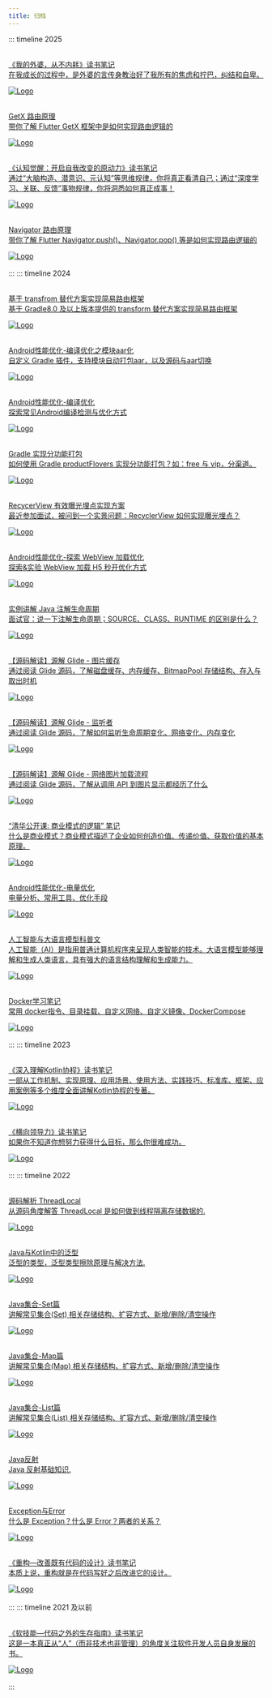 ```yaml
---
title: 归档
---
```

::: timeline 2025
<br>
<br>
<div class="linkcard">
  <a href="./doc/ThinkSummary/我的外婆从不内耗">
    <p class="description"> 《我的外婆，从不内耗》读书笔记 <br><span> 在我成长的过程中，是外婆的言传身教治好了我所有的焦虑和拧巴，纠结和自卑。 </span></p>
    <div class="logo">
        <img alt="Logo" src="./doc/ThinkSummary/img/book/我的外婆从不内耗.webp" />
    </div>
  </a>
</div><br>
<div class="linkcard">
  <a href="./doc/Flutter/GetX 路由原理">
    <p class="description"> GetX 路由原理 <br><span> 带你了解 Flutter GetX 框架中是如何实现路由逻辑的 </span></p>
    <div class="logo">
        <img alt="Logo" src="./doc/Flutter/img/GetX路由原理/getX路由.webp" />
    </div>
  </a>
</div><br>
<div class="linkcard">
  <a href="./doc/ThinkSummary/认知觉醒">
    <p class="description"> 《认知觉醒：开启自我改变的原动力》读书笔记 <br><span> 通过“大脑构造、潜意识、元认知”等思维规律，你将真正看清自己；通过“深度学习、关联、反馈”事物规律，你将洞悉如何真正成事！ </span></p>
    <div class="logo">
        <img alt="Logo" src="./doc/ThinkSummary/img/认知觉醒/cover.webp" />
    </div>
  </a>
</div><br>
<div class="linkcard">
  <a href="./doc/Flutter/Navigator 路由原理">
    <p class="description"> Navigator 路由原理 <br><span> 带你了解 Flutter Navigator.push()、Navigator.pop() 等是如何实现路由逻辑的 </span></p>
    <div class="logo">
        <img alt="Logo" src="./doc/Flutter/img/navigator原理/push.webp" />
    </div>
  </a>
</div><br>
:::
::: timeline 2024
<br>
<br>
<div class="linkcard">
  <a href="./doc/Android/Gradle8实现简易路由">
    <p class="description"> 基于 transfrom 替代方案实现简易路由框架 <br><span> 基于 Gradle8.0 及以上版本提供的 transform 替代方案实现简易路由框架 </span></p>
    <div class="logo">
        <img alt="Logo" src="./doc/Android/img/简易路由/SimpleRouter.webp" />
    </div>
  </a>
</div><br>
<div class="linkcard">
  <a href="./doc/Android/模块打包aar">
    <p class="description"> Android性能优化-编译优化之模块aar化 <br><span> 自定义 Gradle 插件，支持模块自动打包aar，以及源码与aar切换  </span></p>
    <div class="logo">
        <img alt="Logo" src="./doc/Android/img/模块aar化/思路图.webp" />
    </div>
  </a>
</div><br>
<div class="linkcard">
  <a href="./doc/Android/Gradle编译优化">
    <p class="description"> Android性能优化-编译优化 <br><span> 探索常见Android编译检测与优化方式  </span></p>
    <div class="logo">
        <img alt="Logo" src="./doc/Android/img/编译优化/生命周期.webp" />
    </div>
  </a>
</div><br>
<div class="linkcard">
  <a href="./doc/Android/Gradle_分功能打包">
    <p class="description"> Gradle 实现分功能打包 <br><span> 如何使用 Gradle productFlovers 实现分功能打包？如：free 与 vip，分渠道。  </span></p>
    <div class="logo">
        <img alt="Logo" src="./doc/Android/img/分功能打包/同一个module.webp" />
    </div>
  </a>
</div><br>
<div class="linkcard">
  <a href="./doc/Android/RecyclerView有效曝光">
    <p class="description">RecycerView 有效曝光埋点实现方案<br><span> 最近参加面试，被问到一个实景问题：RecyclerView 如何实现曝光埋点？  </span></p>
    <div class="logo">
        <img alt="Logo" src="/img/article_def_logo.webp" />
    </div>
  </a>
</div><br>
<div class="linkcard">
  <a href="./doc//Android/WebView加载优化">
    <p class="description">Android性能优化-探索 WebView 加载优化<br><span> 探索&实验 WebView 加载 H5 秒开优化方式 </span></p>
    <div class="logo">
        <img alt="Logo" src="./doc/Android/img/h5加载优化/固定功能页2.webp" />
    </div>
  </a>
</div><br>
<div class="linkcard">
  <a href="./doc/Java/注解">
    <p class="description">实例讲解 Java 注解生命周期<br><span> 面试官：说一下注解生命周期；SOURCE、CLASS、RUNTIME 的区别是什么？ </span></p>
    <div class="logo">
        <img alt="Logo" src="/img/article_def_logo.webp" />
    </div>
  </a>
</div><br>
<div class="linkcard">
  <a href="./doc/Android/源解Glide_图片缓存">
    <p class="description"> 【源码解读】源解 Glide - 图片缓存<br><span> 通过阅读 Glide 源码，了解磁盘缓存、内存缓存、BitmapPool 存储结构、存入与取出时机   </span></p>
    <div class="logo">
        <img alt="Logo" src="./doc/Android/img/glide/glide_logo.webp" />
    </div>
  </a>
</div><br>
<div class="linkcard">
  <a href="./doc/Android/源解Glide_监听者">
    <p class="description"> 【源码解读】源解 Glide - 监听者<br><span> 通过阅读 Glide 源码，了解如何监听生命周期变化、网络变化、内存变化  </span></p>
    <div class="logo">
        <img alt="Logo" src="./doc/Android/img/glide/glide_logo.webp" />
    </div>
  </a>
</div><br>
<div class="linkcard">
  <a href="./doc/Android/源解Glide_加载流程">
    <p class="description">【源码解读】源解 Glide - 网络图片加载流程<br><span>  通过阅读 Glide 源码，了解从调用 API 到图片显示都经历了什么 </span></p>
    <div class="logo">
        <img alt="Logo" src="./doc/Android/img/glide/glide_logo.webp" />
    </div>
  </a>
</div><br>
<div class="linkcard">
  <a href="./doc/ThinkSummary/清华-商业模式的逻辑">
    <p class="description">“清华公开课: 商业模式的逻辑” 笔记 <br><span> 什么是商业模式？商业模式描述了企业如何创造价值、传递价值、获取价值的基本原理。 </span></p>
    <div class="logo">
        <img alt="Logo" src="./doc/ThinkSummary/img/商业模式的逻辑/商业模式逻辑.webp" />
    </div>
  </a>
</div><br>
<div class="linkcard">
  <a href="./doc/Android/电量优化">
    <p class="description">Android性能优化-电量优化<br><span> 电量分析、常用工具、优化手段 </span></p>
    <div class="logo">
        <img alt="Logo" src="./doc/Android/img/电量优化/系统电量服务.webp" />
    </div>
  </a>
</div><br>
<div class="linkcard">
  <a href="./doc/ThinkSummary/人工智能与大语言模型科普文">
    <p class="description">人工智能与大语言模型科普文 <br><span> 人工智能（AI）是指用普通计算机程序来呈现人类智能的技术。大语言模型能够理解和生成人类语言，具有强大的语言结构理解和生成能力。 </span></p>
    <div class="logo">
        <img alt="Logo" src="./doc/ThinkSummary/img/AI_LLM/transform.webp" />
    </div>
  </a>
</div><br>
<div class="linkcard">
  <a href="./doc/后端开发/Docker学习笔记">
    <p class="description">Docker学习笔记 <br><span> 常用 docker指令、目录挂载、自定义网络、自定义镜像、DockerCompose </span></p>
    <div class="logo">
        <img alt="Logo" src="./doc/后端开发/img/docker/自定义镜像.webp" />
    </div>
  </a>
</div><br>
:::
::: timeline 2023
<br>
<br>
<div class="linkcard">
  <a href="./doc/ThinkSummary/深入理解Kotlin协程">
    <p class="description">《深入理解Kotlin协程》读书笔记 <br><span> 一部从工作机制、实现原理、应用场景、使用方法、实践技巧、标准库、框架、应用案例等多个维度全面讲解Kotlin协程的专著。 </span></p>
    <div class="logo">
        <img alt="Logo" src="./doc/ThinkSummary/img/book/Kotlin协程.webp" />
    </div>
  </a>
</div><br>
<div class="linkcard">
  <a href="./doc/ThinkSummary/横向领导力">
    <p class="description">《横向领导力》读书笔记 <br><span> 如果你不知道你想努力获得什么目标，那么你很难成功。 </span></p>
    <div class="logo">
        <img alt="Logo" src="./doc/ThinkSummary/img/book/横向领导力.webp" />
    </div>
  </a>
</div><br>
:::
::: timeline 2022
<br>
<br>
<div class="linkcard">
  <a href="./doc/Java/源码解析ThreadLocal">
    <p class="description">源码解析 ThreadLocal<br><span> 从源码角度解答 ThreadLocal 是如何做到线程隔离存储数据的.</span></p>
    <div class="logo">
        <img alt="Logo" src="/img/article_def_logo.webp" />
    </div>
  </a>
</div><br>
<div class="linkcard">
  <a href="./doc/Java/泛型">
    <p class="description">Java与Kotlin中的泛型<br><span>  泛型的类型，泛型类型擦除原理与解决方法.</span></p>
    <div class="logo">
        <img alt="Logo" src="/img/article_def_logo.webp" />
    </div>
  </a>
</div><br>
<div class="linkcard">
  <a href="./doc/Java/Java集合_Set">
    <p class="description">Java集合-Set篇<br><span> 讲解常见集合(Set) 相关存储结构、扩容方式、新增/删除/清空操作 </span></p>
    <div class="logo">
        <img alt="Logo" src="./doc/Java/img/Java集合/List_Set_Map关系图.webp" />
    </div>
  </a>
</div><br>
<div class="linkcard">
  <a href="./doc/Java/Java集合_Map">
    <p class="description">Java集合-Map篇<br><span> 讲解常见集合(Map) 相关存储结构、扩容方式、新增/删除/清空操作 </span></p>
    <div class="logo">
        <img alt="Logo" src="./doc/Java/img/Java集合/List_Set_Map关系图.webp" />
    </div>
  </a>
</div><br>
<div class="linkcard">
  <a href="./doc/Java/Java集合_List">
    <p class="description">Java集合-List篇<br><span> 讲解常见集合(List) 相关存储结构、扩容方式、新增/删除/清空操作 </span></p>
    <div class="logo">
        <img alt="Logo" src="./doc/Java/img/Java集合/List_Set_Map关系图.webp" />
    </div>
  </a>
</div><br>
<div class="linkcard">
  <a href="./doc/Java/Java反射">
    <p class="description">Java反射<br><span> Java 反射基础知识.</span></p>
    <div class="logo">
        <img alt="Logo" src="./doc/Java/img/Java 反射/Java反射过程.webp" />
    </div>
  </a>
</div><br>
<div class="linkcard">
  <a href="./doc/Java/Exception_Error">
    <p class="description">Exception与Error<br><span> 什么是 Exception？什么是 Error？两者的关系？</span></p>
    <div class="logo">
        <img alt="Logo" src="./doc/Java/img/Exception_Error/exception与error类关系图.webp" />
    </div>
  </a>
</div><br>
<div class="linkcard">
  <a href="./doc/ThinkSummary/重构—改善既有代码的设计">
    <p class="description">《重构—改善既有代码的设计》读书笔记 <br><span> 本质上说，重构就是在代码写好之后改进它的设计。 </span></p>
    <div class="logo">
        <img alt="Logo" src="./doc/ThinkSummary/img/book/重构.webp" />
    </div>
  </a>
</div><br>
:::
::: timeline 2021 及以前
<br>
<br>
<div class="linkcard">
  <a href="./doc/ThinkSummary/软技能—代码之外的生存指南">
    <p class="description">《软技能—代码之外的生存指南》读书笔记 <br><span> 这是一本真正从“人”（而非技术也非管理）的角度关注软件开发人员自身发展的书。 </span></p>
    <div class="logo">
        <img alt="Logo" src="./doc/ThinkSummary/img/book/软技能.webp" />
    </div>
  </a>
</div><br>
:::
